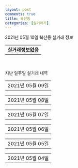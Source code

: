 ```yaml
---
layout: post
comments: true
title: 복산동
categories: [실거래가]
---
```


2021년 05월 10일 복산동 실거래 정보

<table>
  <tr>
    <td colspan="4" style="font-weight: bold;"><a href="https://search.naver.com/search.naver?query=실거래정보없음">실거래정보없음</a></td>
  </tr>
    
</table>
    
<div style="margin-top: 50px; margin-bottom: 13px">지난 일주일 실거래 내역</div>

  <table style="width: 100%; margin-bottom: 1px">
      <tr class="header">
        <td>2021년 05월 09일</td>
      </tr>
      <tr class="child" style="display: none">
        <td>
            
        <table>
          <tr>
            <td colspan="4" style="font-weight: bold;"><a href="https://search.naver.com/search.naver?query=실거래정보없음">실거래정보없음</a></td>
          </tr>

        </table>
    
        </td>
      </tr>
  </table>
    
  <table style="width: 100%; margin-bottom: 1px">
      <tr class="header">
        <td>2021년 05월 08일</td>
      </tr>
      <tr class="child" style="display: none">
        <td>
            
        <table>
          <tr>
            <td colspan="4" style="font-weight: bold;"><a href="https://search.naver.com/search.naver?query=동덕현대">동덕현대</a></td>
          </tr>

          <tr>
            <td>매매</td>
            <td>6층</td>
            <td>84.78㎡</td>
            <td>계약일 2021-05-03</td>
          </tr>
          <tr>
            <td colspan="4">16,000<br>기존최고가 16,000</td>
          </tr>
    
        </table>
        <table style="margin-top: 5px">
          <tr>
            <td colspan="4" style="font-weight: bold;"><a href="https://search.naver.com/search.naver?query=번영로 센트리지">번영로 센트리지</a></td>
          </tr>
    
          <tr>
            <td>전매</td>
            <td>13층</td>
            <td>75.974㎡</td>
            <td>계약일 2021-04-10</td>
          </tr>
          <tr>
            <td colspan="4">57,040</td>
          </tr>
    
          <tr>
            <td>전매</td>
            <td>4층</td>
            <td>59.816㎡</td>
            <td>계약일 2021-04-23</td>
          </tr>
          <tr>
            <td colspan="4">42,750</td>
          </tr>
    
        </table>
    
        </td>
      </tr>
  </table>
    
  <table style="width: 100%; margin-bottom: 1px">
      <tr class="header">
        <td>2021년 05월 07일</td>
      </tr>
      <tr class="child" style="display: none">
        <td>
            
        <table>
          <tr>
            <td colspan="4" style="font-weight: bold;"><a href="https://search.naver.com/search.naver?query=복산 아이파크">복산 아이파크</a></td>
          </tr>

          <tr>
            <td>매매</td>
            <td>2층</td>
            <td>84.88㎡</td>
            <td>계약일 2021-04-13</td>
          </tr>
          <tr>
            <td colspan="4">57,500<br>기존최고가 57,500</td>
          </tr>
    
        </table>
        <table style="margin-top: 5px">
          <tr>
            <td colspan="4" style="font-weight: bold;"><a href="https://search.naver.com/search.naver?query=번영로 센트리지">번영로 센트리지</a></td>
          </tr>
    
          <tr>
            <td>전매</td>
            <td>17층</td>
            <td>75.974㎡</td>
            <td>계약일 2021-04-09</td>
          </tr>
          <tr>
            <td colspan="4">62,723</td>
          </tr>
    
          <tr>
            <td>전매</td>
            <td>16층</td>
            <td>75.974㎡</td>
            <td>계약일 2021-05-04</td>
          </tr>
          <tr>
            <td colspan="4">58,123</td>
          </tr>
    
          <tr>
            <td>전매</td>
            <td>5층</td>
            <td>84.926㎡</td>
            <td>계약일 2021-05-01</td>
          </tr>
          <tr>
            <td colspan="4">57,920</td>
          </tr>
    
          <tr>
            <td>전매</td>
            <td>11층</td>
            <td>75.974㎡</td>
            <td>계약일 2021-05-03</td>
          </tr>
          <tr>
            <td colspan="4">56,940</td>
          </tr>
    
          <tr>
            <td>전매</td>
            <td>1층</td>
            <td>75.974㎡</td>
            <td>계약일 2021-05-01</td>
          </tr>
          <tr>
            <td colspan="4">54,137</td>
          </tr>
    
          <tr>
            <td>전매</td>
            <td>8층</td>
            <td>75.916㎡</td>
            <td>계약일 2021-04-15</td>
          </tr>
          <tr>
            <td colspan="4">53,645</td>
          </tr>
    
          <tr>
            <td>전매</td>
            <td>1층</td>
            <td>59.865㎡</td>
            <td>계약일 2021-04-13</td>
          </tr>
          <tr>
            <td colspan="4">45,541</td>
          </tr>
    
          <tr>
            <td>전매</td>
            <td>2층</td>
            <td>59.985㎡</td>
            <td>계약일 2021-05-05</td>
          </tr>
          <tr>
            <td colspan="4">44,200</td>
          </tr>
    
        </table>
    
        </td>
      </tr>
  </table>
    
  <table style="width: 100%; margin-bottom: 1px">
      <tr class="header">
        <td>2021년 05월 06일</td>
      </tr>
      <tr class="child" style="display: none">
        <td>
            
        <table>
          <tr>
            <td colspan="4" style="font-weight: bold;"><a href="https://search.naver.com/search.naver?query=번영로드림파크">번영로드림파크</a></td>
          </tr>

          <tr>
            <td>월세</td>
            <td>5층</td>
            <td>29.0604㎡</td>
            <td>계약일 2021-04-23</td>
          </tr>
          <tr>
            <td colspan="4">33 (1,000)</td>
          </tr>
    
        </table>
        <table style="margin-top: 5px">
          <tr>
            <td colspan="4" style="font-weight: bold;"><a href="https://search.naver.com/search.naver?query=번영로 센트리지">번영로 센트리지</a></td>
          </tr>
    
          <tr>
            <td>전매</td>
            <td>12층</td>
            <td>84.971㎡</td>
            <td>계약일 2021-04-12</td>
          </tr>
          <tr>
            <td colspan="4">71,508</td>
          </tr>
    
          <tr>
            <td>전매</td>
            <td>8층</td>
            <td>84.986㎡</td>
            <td>계약일 2021-04-17</td>
          </tr>
          <tr>
            <td colspan="4">71,457</td>
          </tr>
    
          <tr>
            <td>전매</td>
            <td>14층</td>
            <td>84.926㎡</td>
            <td>계약일 2021-05-04</td>
          </tr>
          <tr>
            <td colspan="4">70,488</td>
          </tr>
    
          <tr>
            <td>전매</td>
            <td>6층</td>
            <td>84.933㎡</td>
            <td>계약일 2021-04-29</td>
          </tr>
          <tr>
            <td colspan="4">67,138</td>
          </tr>
    
          <tr>
            <td>전매</td>
            <td>7층</td>
            <td>84.926㎡</td>
            <td>계약일 2021-04-22</td>
          </tr>
          <tr>
            <td colspan="4">66,038</td>
          </tr>
    
          <tr>
            <td>전매</td>
            <td>6층</td>
            <td>84.986㎡</td>
            <td>계약일 2021-04-24</td>
          </tr>
          <tr>
            <td colspan="4">65,263</td>
          </tr>
    
          <tr>
            <td>전매</td>
            <td>4층</td>
            <td>84.962㎡</td>
            <td>계약일 2021-04-23</td>
          </tr>
          <tr>
            <td colspan="4">63,800</td>
          </tr>
    
          <tr>
            <td>전매</td>
            <td>4층</td>
            <td>75.974㎡</td>
            <td>계약일 2021-04-24</td>
          </tr>
          <tr>
            <td colspan="4">58,978</td>
          </tr>
    
          <tr>
            <td>전매</td>
            <td>3층</td>
            <td>75.94㎡</td>
            <td>계약일 2021-04-30</td>
          </tr>
          <tr>
            <td colspan="4">58,903</td>
          </tr>
    
          <tr>
            <td>전매</td>
            <td>5층</td>
            <td>84.986㎡</td>
            <td>계약일 2021-04-10</td>
          </tr>
          <tr>
            <td colspan="4">58,620</td>
          </tr>
    
          <tr>
            <td>전매</td>
            <td>10층</td>
            <td>84.971㎡</td>
            <td>계약일 2021-04-28</td>
          </tr>
          <tr>
            <td colspan="4">58,570</td>
          </tr>
    
          <tr>
            <td>전매</td>
            <td>22층</td>
            <td>84.926㎡</td>
            <td>계약일 2021-04-26</td>
          </tr>
          <tr>
            <td colspan="4">57,695</td>
          </tr>
    
          <tr>
            <td>전매</td>
            <td>2층</td>
            <td>84.986㎡</td>
            <td>계약일 2021-04-19</td>
          </tr>
          <tr>
            <td colspan="4">55,200</td>
          </tr>
    
          <tr>
            <td>전매</td>
            <td>23층</td>
            <td>75.916㎡</td>
            <td>계약일 2021-05-01</td>
          </tr>
          <tr>
            <td colspan="4">54,070</td>
          </tr>
    
          <tr>
            <td>전매</td>
            <td>18층</td>
            <td>59.865㎡</td>
            <td>계약일 2021-04-13</td>
          </tr>
          <tr>
            <td colspan="4">51,349</td>
          </tr>
    
          <tr>
            <td>전매</td>
            <td>4층</td>
            <td>75.916㎡</td>
            <td>계약일 2021-04-26</td>
          </tr>
          <tr>
            <td colspan="4">50,610</td>
          </tr>
    
          <tr>
            <td>전매</td>
            <td>2층</td>
            <td>59.946㎡</td>
            <td>계약일 2021-04-27</td>
          </tr>
          <tr>
            <td colspan="4">46,708</td>
          </tr>
    
          <tr>
            <td>전매</td>
            <td>3층</td>
            <td>59.865㎡</td>
            <td>계약일 2021-05-04</td>
          </tr>
          <tr>
            <td colspan="4">44,650</td>
          </tr>
    
          <tr>
            <td>전매</td>
            <td>17층</td>
            <td>39.929㎡</td>
            <td>계약일 2021-04-16</td>
          </tr>
          <tr>
            <td colspan="4">24,060</td>
          </tr>
    
        </table>
    
        </td>
      </tr>
  </table>
    
  <table style="width: 100%; margin-bottom: 1px">
      <tr class="header">
        <td>2021년 05월 05일</td>
      </tr>
      <tr class="child" style="display: none">
        <td>
            
        <table>
          <tr>
            <td colspan="4" style="font-weight: bold;"><a href="https://search.naver.com/search.naver?query=실거래정보없음">실거래정보없음</a></td>
          </tr>

        </table>
    
        </td>
      </tr>
  </table>
    
  <table style="width: 100%; margin-bottom: 1px">
      <tr class="header">
        <td>2021년 05월 04일</td>
      </tr>
      <tr class="child" style="display: none">
        <td>
            
        <table>
          <tr>
            <td colspan="4" style="font-weight: bold;"><a href="https://search.naver.com/search.naver?query=동덕현대(320)">동덕현대(320)</a></td>
          </tr>

          <tr>
            <td>매매</td>
            <td>2층</td>
            <td>84.9775㎡</td>
            <td>계약일 2021-04-22</td>
          </tr>
          <tr>
            <td colspan="4">19,800<br>기존최고가 19,800</td>
          </tr>
    
        </table>
        <table style="margin-top: 5px">
          <tr>
            <td colspan="4" style="font-weight: bold;"><a href="https://search.naver.com/search.naver?query=복산 아이파크">복산 아이파크</a></td>
          </tr>
    
          <tr>
            <td>매매</td>
            <td>7층</td>
            <td>84.67㎡</td>
            <td>계약일 2021-04-10</td>
          </tr>
          <tr>
            <td colspan="4">61,800<br>기존최고가 61,800</td>
          </tr>
    
        </table>
        <table style="margin-top: 5px">
          <tr>
            <td colspan="4" style="font-weight: bold;"><a href="https://search.naver.com/search.naver?query=새운파래스">새운파래스</a></td>
          </tr>
    
          <tr>
            <td>매매</td>
            <td>12층</td>
            <td>115.635㎡</td>
            <td>계약일 2021-04-29</td>
          </tr>
          <tr>
            <td colspan="4">30,500<br>기존최고가 30,500</td>
          </tr>
    
        </table>
        <table style="margin-top: 5px">
          <tr>
            <td colspan="4" style="font-weight: bold;"><a href="https://search.naver.com/search.naver?query=해동성지">해동성지</a></td>
          </tr>
    
          <tr>
            <td>매매</td>
            <td>14층</td>
            <td>84.78㎡</td>
            <td>계약일 2021-04-12</td>
          </tr>
          <tr>
            <td colspan="4">20,500<br>기존최고가 20,500</td>
          </tr>
    
          <tr>
            <td>매매</td>
            <td>11층</td>
            <td>59.91㎡</td>
            <td>계약일 2021-04-21</td>
          </tr>
          <tr>
            <td colspan="4">15,300<br>기존최고가 15,300</td>
          </tr>
    
        </table>
        <table style="margin-top: 5px">
          <tr>
            <td colspan="4" style="font-weight: bold;"><a href="https://search.naver.com/search.naver?query=동덕현대104동">동덕현대104동</a></td>
          </tr>
    
          <tr>
            <td>월세</td>
            <td>12층</td>
            <td>67.435㎡</td>
            <td>계약일 2021-04-26</td>
          </tr>
          <tr>
            <td colspan="4">40 (1,000)</td>
          </tr>
    
        </table>
        <table style="margin-top: 5px">
          <tr>
            <td colspan="4" style="font-weight: bold;"><a href="https://search.naver.com/search.naver?query=복산 아이파크">복산 아이파크</a></td>
          </tr>
    
          <tr>
            <td>전세</td>
            <td>5층</td>
            <td>59.94㎡</td>
            <td>계약일 2021-04-21</td>
          </tr>
          <tr>
            <td colspan="4">32,500</td>
          </tr>
    
        </table>
        <table style="margin-top: 5px">
          <tr>
            <td colspan="4" style="font-weight: bold;"><a href="https://search.naver.com/search.naver?query=번영로 센트리지">번영로 센트리지</a></td>
          </tr>
    
          <tr>
            <td>전매</td>
            <td>10층</td>
            <td>84.926㎡</td>
            <td>계약일 2021-04-30</td>
          </tr>
          <tr>
            <td colspan="4">73,790</td>
          </tr>
    
          <tr>
            <td>전매</td>
            <td>17층</td>
            <td>84.971㎡</td>
            <td>계약일 2021-04-20</td>
          </tr>
          <tr>
            <td colspan="4">71,808</td>
          </tr>
    
          <tr>
            <td>전매</td>
            <td>10층</td>
            <td>84.971㎡</td>
            <td>계약일 2021-04-27</td>
          </tr>
          <tr>
            <td colspan="4">70,352</td>
          </tr>
    
          <tr>
            <td>전매</td>
            <td>8층</td>
            <td>84.926㎡</td>
            <td>계약일 2021-04-10</td>
          </tr>
          <tr>
            <td colspan="4">63,830</td>
          </tr>
    
          <tr>
            <td>전매</td>
            <td>25층</td>
            <td>75.916㎡</td>
            <td>계약일 2021-04-12</td>
          </tr>
          <tr>
            <td colspan="4">61,983</td>
          </tr>
    
          <tr>
            <td>전매</td>
            <td>4층</td>
            <td>84.971㎡</td>
            <td>계약일 2021-04-14</td>
          </tr>
          <tr>
            <td colspan="4">59,030</td>
          </tr>
    
          <tr>
            <td>전매</td>
            <td>3층</td>
            <td>75.974㎡</td>
            <td>계약일 2021-04-20</td>
          </tr>
          <tr>
            <td colspan="4">59,018</td>
          </tr>
    
          <tr>
            <td>전매</td>
            <td>12층</td>
            <td>84.926㎡</td>
            <td>계약일 2021-04-29</td>
          </tr>
          <tr>
            <td colspan="4">58,920</td>
          </tr>
    
          <tr>
            <td>전매</td>
            <td>21층</td>
            <td>75.974㎡</td>
            <td>계약일 2021-05-01</td>
          </tr>
          <tr>
            <td colspan="4">57,810</td>
          </tr>
    
          <tr>
            <td>전매</td>
            <td>5층</td>
            <td>75.916㎡</td>
            <td>계약일 2021-04-18</td>
          </tr>
          <tr>
            <td colspan="4">56,167</td>
          </tr>
    
          <tr>
            <td>전매</td>
            <td>21층</td>
            <td>75.916㎡</td>
            <td>계약일 2021-04-10</td>
          </tr>
          <tr>
            <td colspan="4">55,670</td>
          </tr>
    
          <tr>
            <td>전매</td>
            <td>2층</td>
            <td>75.974㎡</td>
            <td>계약일 2021-04-13</td>
          </tr>
          <tr>
            <td colspan="4">55,050</td>
          </tr>
    
          <tr>
            <td>전매</td>
            <td>19층</td>
            <td>75.916㎡</td>
            <td>계약일 2021-05-03</td>
          </tr>
          <tr>
            <td colspan="4">54,570</td>
          </tr>
    
          <tr>
            <td>전매</td>
            <td>2층</td>
            <td>75.974㎡</td>
            <td>계약일 2021-04-19</td>
          </tr>
          <tr>
            <td colspan="4">53,692</td>
          </tr>
    
          <tr>
            <td>전매</td>
            <td>20층</td>
            <td>75.94㎡</td>
            <td>계약일 2021-04-30</td>
          </tr>
          <tr>
            <td colspan="4">53,570</td>
          </tr>
    
          <tr>
            <td>전매</td>
            <td>17층</td>
            <td>59.946㎡</td>
            <td>계약일 2021-04-23</td>
          </tr>
          <tr>
            <td colspan="4">52,762</td>
          </tr>
    
          <tr>
            <td>전매</td>
            <td>8층</td>
            <td>75.94㎡</td>
            <td>계약일 2021-04-16</td>
          </tr>
          <tr>
            <td colspan="4">51,600</td>
          </tr>
    
          <tr>
            <td>전매</td>
            <td>10층</td>
            <td>59.946㎡</td>
            <td>계약일 2021-05-01</td>
          </tr>
          <tr>
            <td colspan="4">47,550</td>
          </tr>
    
          <tr>
            <td>전매</td>
            <td>3층</td>
            <td>59.985㎡</td>
            <td>계약일 2021-04-24</td>
          </tr>
          <tr>
            <td colspan="4">46,914</td>
          </tr>
    
          <tr>
            <td>전매</td>
            <td>14층</td>
            <td>59.946㎡</td>
            <td>계약일 2021-04-26</td>
          </tr>
          <tr>
            <td colspan="4">45,110</td>
          </tr>
    
          <tr>
            <td>전매</td>
            <td>4층</td>
            <td>59.865㎡</td>
            <td>계약일 2021-04-16</td>
          </tr>
          <tr>
            <td colspan="4">43,550</td>
          </tr>
    
          <tr>
            <td>전매</td>
            <td>2층</td>
            <td>59.865㎡</td>
            <td>계약일 2021-04-23</td>
          </tr>
          <tr>
            <td colspan="4">42,300</td>
          </tr>
    
        </table>
    
        </td>
      </tr>
  </table>
    

